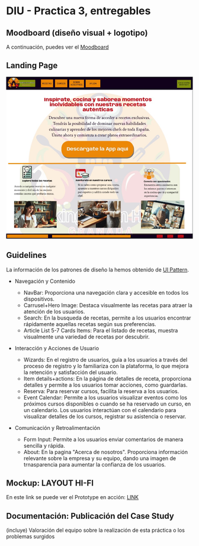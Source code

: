 # DIU - Practica 3, entregables

## Moodboard (diseño visual + logotipo)   
A continuación, puedes ver el [Moodboard](Moodboard.pdf)


## Landing Page
![Landing page](Landing_page.jpg)
## Guidelines

La información de los patrones de diseño la hemos obtenido de [UI Pattern](https://ui-patterns.com). 

+ Navegación y Contenido
  - NavBar: Proporciona una navegación clara y accesible en todos los dispositivos.
  - Carrusel+Hero Image: Destaca visualmente las recetas para atraer la atención de los usuarios.
  - Search: En la busqueda de recetas, permite a los usuarios encontrar rápidamente
    aquellas recetas según sus preferencias.
  - Article List 5-7 Cards Items: Para el listado de recetas, muestra visualmente una variedad de
    recetas por descubrir.

+ Interacción y Acciones de Usuario
  - Wizards: En el registro de usuarios, guía a los usuarios a través del proceso de registro y lo
    familiariza con la plataforma, lo que mejora la retención y satisfacción del usuario.
  - Item details+actions: En la página de detalles de receta, proporciona detalles y permite a los
    usuarios tomar acciones, como guardarlas.
  - Reserva: Para reservar cursos, facilita la reserva a los usuarios.
  - Event Calendar: Permite  a los usuarios visualizar eventos como los próximos cursos disponibles
    o cuando se ha reservado un curso, en un calendario. Los usuarios interactúan con el calendario
    para visualizar detalles de los cursos, registrar su asistencia o reservar.

+ Comunicación y Retroalimentación
  - Form Input: Permite a los usuarios enviar comentarios de manera sencilla y rápida.
  - About: En la pagina "Acerca de nosotros". Proporciona información relevante sobre la empresa
    y su equipo, dando una imagen de trnasparencia para aumentar la confianza de los usuarios.


## Mockup: LAYOUT HI-FI
En este link se puede ver el Prototype en acción: [LINK](https://www.figma.com/proto/mN3goO6CiMiPbof7fDYymf/Wireframes?node-id=72-30&t=Qh9vmQpLcjog7CdG-1&scaling=min-zoom&page-id=63%3A2&starting-point-node-id=82%3A129)

## Documentación: Publicación del Case Study


(incluye) Valoración del equipo sobre la realización de esta práctica o los problemas surgidos
 
